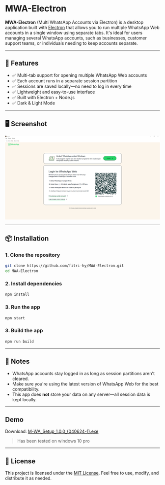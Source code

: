 # MWA-Electron

**MWA-Electron** (Multi WhatsApp Accounts via Electron) is a desktop application built with [Electron](https://www.electronjs.org/) that allows you to run multiple WhatsApp Web accounts in a single window using separate tabs. It's ideal for users managing several WhatsApp accounts, such as businesses, customer support teams, or individuals needing to keep accounts separate.

---

## 🚀 Features

* ✅ Multi-tab support for opening multiple WhatsApp Web accounts
* ✅ Each account runs in a separate session partition
* ✅ Sessions are saved locally—no need to log in every time
* ✅ Lightweight and easy-to-use interface
* ✅ Built with Electron + Node.js
* ✅ Dark & Light Mode

---

## 🖥️ Screenshot

<img src="./sss.jpg">

---

## 📦 Installation

### 1. Clone the repository

```bash
git clone https://github.com/fitri-hy/MWA-Electron.git
cd MWA-Electron
```

### 2. Install dependencies

```bash
npm install
```

### 3. Run the app

```bash
npm start
```

### 3. Build the app

```bash
npm run build
```

---

## 🧩 Notes

* WhatsApp accounts stay logged in as long as session partitions aren't cleared.
* Make sure you're using the latest version of WhatsApp Web for the best compatibility.
* This app does **not** store your data on any server—all session data is kept locally.

---

## Demo

Download:
[M-WA_Setup_1.0.0_(040624-1).exe](https://drive.google.com/file/d/1w-cFqfXIjlVcGbzvk7QMp_cBxo_kHpey/view?usp=sharing)

> Has been tested on windows 10 pro

---

## 📄 License

This project is licensed under the [MIT License](LICENSE). Feel free to use, modify, and distribute it as needed.

